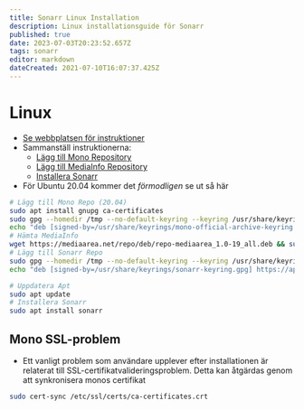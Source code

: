 ```yaml
---
title: Sonarr Linux Installation
description: Linux installationsguide för Sonarr
published: true
date: 2023-07-03T20:23:52.657Z
tags: sonarr
editor: markdown
dateCreated: 2021-07-10T16:07:37.425Z
---
```


# Linux

- [Se webbplatsen för instruktioner](https://sonarr.tv/#downloads-v3-linux)
- Sammanställ instruktionerna:
  - [Lägg till Mono Repository](https://www.mono-project.com/download/stable/#download-lin-ubuntu)
  - [Lägg till MediaInfo Repository](https://mediaarea.net/en/Repos)
  - [Installera Sonarr](https://sonarr.tv/#downloads-v3-linux)
- För Ubuntu 20.04 kommer det *förmodligen* se ut så här

```bash
# Lägg till Mono Repo (20.04)
sudo apt install gnupg ca-certificates
sudo gpg --homedir /tmp --no-default-keyring --keyring /usr/share/keyrings/mono-official-archive-keyring.gpg --keyserver hkp://keyserver.ubuntu.com:80 --recv-keys 3FA7E0328081BFF6A14DA29AA6A19B38D3D831EF
echo "deb [signed-by=/usr/share/keyrings/mono-official-archive-keyring.gpg] https://download.mono-project.com/repo/ubuntu stable-focal main" | sudo tee /etc/apt/sources.list.d/mono-official-stable.list
# Hämta MediaInfo
wget https://mediaarea.net/repo/deb/repo-mediaarea_1.0-19_all.deb && sudo dpkg -i repo-mediaarea_1.0-19_all.deb
# Lägg till Sonarr Repo
sudo gpg --homedir /tmp --no-default-keyring --keyring /usr/share/keyrings/sonarr-keyring.gpg --keyserver hkp://keyserver.ubuntu.com:80 --recv-keys 2009837CBFFD68F45BC180471F4F90DE2A9B4BF8
echo "deb [signed-by=/usr/share/keyrings/sonarr-keyring.gpg] https://apt.sonarr.tv/ubuntu focal main" | sudo tee /etc/apt/sources.list.d/sonarr.list

# Uppdatera Apt
sudo apt update
# Installera Sonarr
sudo apt install sonarr
```

## Mono SSL-problem

- Ett vanligt problem som användare upplever efter installationen är relaterat till SSL-certifikatvalideringsproblem. Detta kan åtgärdas genom att synkronisera monos certifikat

```bash
sudo cert-sync /etc/ssl/certs/ca-certificates.crt
```